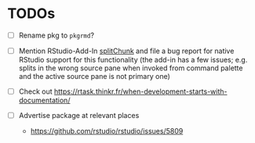 # TODOs

-   [ ] Rename pkg to `pkgrmd`?

-   [ ] Mention RStudio-Add-In [splitChunk](https://github.com/LudvigOlsen/splitChunk/) and file a bug report for native RStudio support for this functionality
    (the add-in has a few issues; e.g. splits in the wrong source pane when invoked from command palette and the active source pane is not primary one)

-   [ ] Check out <https://rtask.thinkr.fr/when-development-starts-with-documentation/>

-   [ ] Advertise package at relevant places

    -   <https://github.com/rstudio/rstudio/issues/5809>
